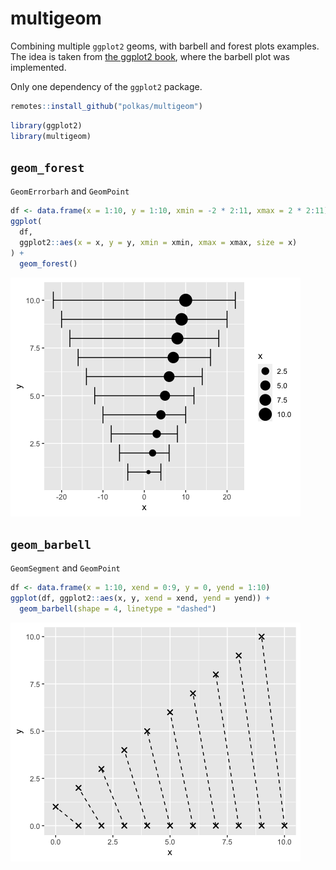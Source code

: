# multigeom

Combining multiple `ggplot2` geoms, with barbell and forest plots examples.
The idea is taken from [the ggplot2 book](https://ggplot2-book.org/extensions.html#combining-multiple-geoms), where the barbell plot was implemented.

Only one dependency of the `ggplot2` package.

```r
remotes::install_github("polkas/multigeom")
```

```r
library(ggplot2)
library(multigeom)
```

## `geom_forest`

`GeomErrorbarh` and `GeomPoint`

```r
df <- data.frame(x = 1:10, y = 1:10, xmin = -2 * 2:11, xmax = 2 * 2:11)
ggplot(
  df,
  ggplot2::aes(x = x, y = y, xmin = xmin, xmax = xmax, size = x)
) + 
  geom_forest()
```

![](man/figures/geom_forest.png)

## `geom_barbell`

`GeomSegment` and `GeomPoint`

```r
df <- data.frame(x = 1:10, xend = 0:9, y = 0, yend = 1:10)
ggplot(df, ggplot2::aes(x, y, xend = xend, yend = yend)) + 
  geom_barbell(shape = 4, linetype = "dashed")
```

![](man/figures/geom_barbell.png)
